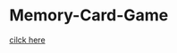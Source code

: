 # Memory-Card-Game
<a href="https://monamohamedabdelaziz2003.github.io/Memory-Card-Game/">cilck here</a>
